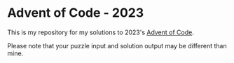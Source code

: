 # Advent of Code - 2023

This is my repository for my solutions to 2023's [Advent of
Code](https://adventofcode.com/).

Please note that your puzzle input and solution output may be different than mine.
